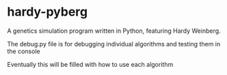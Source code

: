 # hardy-pyberg
A genetics simulation program written in Python, featuring Hardy Weinberg. 

The debug.py file is for debugging individual algorithms and testing them in the console

Eventually this will be filled with how to use each algorithm

